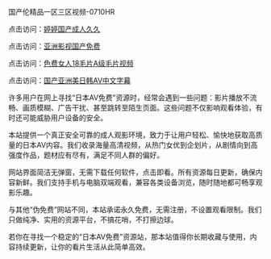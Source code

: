 国产伦精品一区三区视频-0710HR

点击访问：<a href="https://heiliaowzu4ur.pages.dev">婷婷国产成人久久</a>

点击访问：<a href="https://heiliaoga6s9v.pages.dev">亚洲影视国产免费</a>

点击访问：<a href="https://heiliaozj3tjd.pages.dev">色费女人18毛片A级毛片视频</a>

点击访问：<a href="https://heiliaoxqkkct.pages.dev">国产亚洲美日韩AV中文字幕</a>



许多用户在网上寻找“日本AV免费”资源时，经常会遇到一些问题：影片播放不流畅、画质模糊、广告干扰、甚至跳转至陌生页面。这些问题不仅影响观看体验，有时还可能威胁用户设备的安全。

本站提供一个真正安全可靠的成人观影环境，致力于让用户轻松、愉快地获取高质量的日本AV内容。我们收录海量高清视频，从热门女优到企划片，从剧情向到高强度作品，题材应有尽有，满足不同人群的偏好。

网站界面简洁无弹窗，无需下载任何软件，点击即看。所有资源每日更新，确保内容新鲜。我们支持手机与电脑双端观看，兼容各类设备浏览，随时随地都可畅享观影乐趣。

与其他“伪免费”网站不同，本站承诺永久免费，无需注册，不设置观看限制。我们只做纯净、实用的资源平台，不搞花哨，不打擦边球。

若你在寻找一个稳定的“日本AV免费”资源站，那本站值得你长期收藏与使用，内容持续更新，让你的看片生活从此简单高效。

<span style="display:none;">[Canonical link](https://github.com/lpn20250710/riben240)</span>
